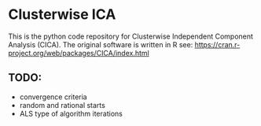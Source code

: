 # Clusterwise ICA

This is the python code repository for Clusterwise Independent Component Analysis (CICA).
The original software is written in R see: https://cran.r-project.org/web/packages/CICA/index.html

## TODO:

* convergence criteria
* random and rational starts
* ALS type of algorithm iterations
